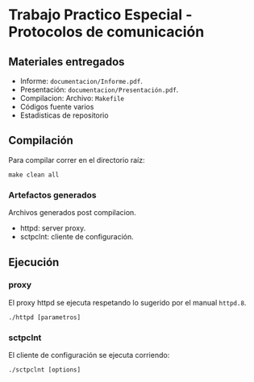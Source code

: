 # Trabajo Practico Especial - Protocolos de comunicación
## Materiales entregados

* Informe: `documentacion/Informe.pdf`.
* Presentación: `documentacion/Presentación.pdf`.
* Compilacion: Archivo: `Makefile` 
* Códigos fuente varios
* Estadisticas de repositorio

## Compilación

Para compilar correr en el directorio raíz:
 
```
make clean all
```

### Artefactos generados
Archivos generados post compilacion.

* httpd: server proxy.
* sctpclnt: cliente de configuración.

## Ejecución
### proxy
El proxy httpd se ejecuta respetando lo sugerido por el 
manual `httpd.8`.  
```
./httpd [parametros]
```
### sctpclnt
El cliente de configuración se ejecuta corriendo:
```
./sctpclnt [options]
```
